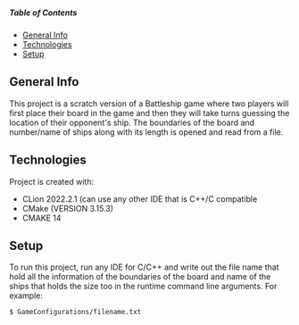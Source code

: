 ##### Table of Contents  
* [General Info](#general-info)  
* [Technologies](#technologies) 
* [Setup](#setup)
   
## General Info
This project is a scratch version of a Battleship game where two players will first place their board in the game and then they will take turns guessing the location of their opponent's ship. The boundaries of the board and number/name of ships along with its length is opened and read from a file.

## Technologies
Project is created with:
- CLion 2022.2.1 (can use any other IDE that is C++/C compatible
- CMake (VERSION 3.15.3)
- CMAKE 14

## Setup 
To run this project, run any IDE for C/C++ and write out the file name that hold all the information of the boundaries of the board and name of the ships that holds the size too in the runtime command line arguments.
For example:

```
$ GameConfigurations/filename.txt
```

